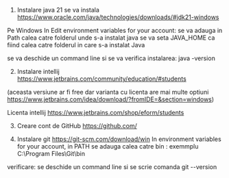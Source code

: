 1. Instalare java 21
 se va instala
 https://www.oracle.com/java/technologies/downloads/#jdk21-windows

  Pe Windows
 In Edit environment variables for your account:
 se va adauga in Path calea catre folderul unde s-a instalat java
 se va seta JAVA_HOME ca fiind calea catre folderul in care s-a instalat Java

 se va deschide un command line si se va verifica instalarea:
 java -version

2. Instalare intellij 
 https://www.jetbrains.com/community/education/#students

 (aceasta versiune ar fi free dar varianta cu licenta are mai multe optiuni
 https://www.jetbrains.com/idea/download/?fromIDE=&section=windows)

 Licenta intellij
 https://www.jetbrains.com/shop/eform/students

3. Creare cont de GitHub
 https://github.com/

4. Instalare git
 https://git-scm.com/download/win
 In environment variables for your account, in PATH se adauga calea catre bin : exemmplu C:\Program Files\Git\bin

 verificare: se deschide un command line si se scrie comanda
 git --version
